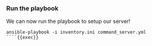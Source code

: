### Run the playbook

We can now run the playbook to setup our server!

```
ansible-playbook -i inventory.ini command_server.yml
````{{exec}}